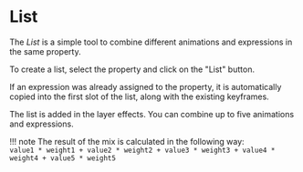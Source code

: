 # List

The *List* is a simple tool to combine different animations and expressions in the same property.

To create a list, select the property and click on the "List" button.

If an expression was already assigned to the property, it is automatically copied into the first slot of the list, along with the existing keyframes.

The list is added in the layer effects. You can combine up to five animations and expressions.

!!! note
    The result of the mix is calculated in the following way:  
    `value1 * weight1 + value2 * weight2 + value3 * weight3 + value4 * weight4 + value5 * weight5`
